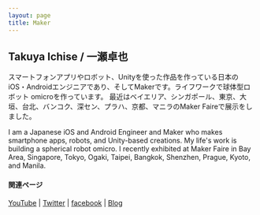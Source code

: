 ```yaml
---
layout: page
title: Maker
---
```


## Takuya Ichise / 一瀬卓也
スマートフォンアプリやロボット、Unityを使った作品を作っている日本のiOS・Androidエンジニアであり、そしてMakerです。ライフワークで球体型ロボット omicroを作っています。
最近はベイエリア、シンガポール、東京、大垣、台北、バンコク、深セン、プラハ、京都、マニラのMaker Faireで展示をしました。

I am a Japanese iOS and Android Engineer and Maker who makes smartphone apps, robots, and Unity-based creations. My life's work is building a spherical robot omicro.
I recently exhibited at Maker Faire in Bay Area, Singapore, Tokyo, Ogaki, Taipei, Bangkok, Shenzhen, Prague, Kyoto, and Manila.

#### 関連ページ
<a href="http://bit.ly/3rao0nP">YouTube</a> | <a href="https://twitter.com/tichise">Twitter</a> | <a href="https://www.facebook.com/tichise">facebook</a> | <a href="https://medium.com/tichise">Blog</a>
